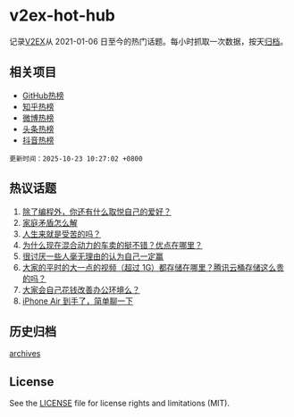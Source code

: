 # v2ex-hot-hub

 记录[V2EX](https://www.v2ex.com/)从 2021-01-06 日至今的热门话题。每小时抓取一次数据，按天[归档](archives)。
 
 ## 相关项目

- [GitHub热榜](https://github.com/lonnyzhang423/github-hot-hub)
- [知乎热榜](https://github.com/lonnyzhang423/zhihu-hot-hub)
- [微博热榜](https://github.com/lonnyzhang423/weibo-hot-hub)
- [头条热榜](https://github.com/lonnyzhang423/toutiao-hot-hub)
- [抖音热榜](https://github.com/lonnyzhang423/douyin-hot-hub)


 `更新时间：2025-10-23 10:27:02 +0800`

## 热议话题

1. [除了编程外，你还有什么取悦自己的爱好？](https://www.v2ex.com/t/1167646)
1. [家庭矛盾怎么解](https://www.v2ex.com/t/1167633)
1. [人生来就是受苦的吗？](https://www.v2ex.com/t/1167741)
1. [为什么现在混合动力的车卖的挺不错？优点在哪里？](https://www.v2ex.com/t/1167696)
1. [很讨厌一些人毫无理由的认为自己一定赢](https://www.v2ex.com/t/1167549)
1. [大家的平时的大一点的视频（超过 1G）都存储在哪里？腾讯云桶存储这么贵的吗？](https://www.v2ex.com/t/1167537)
1. [大家会自己花钱改善办公环境么？](https://www.v2ex.com/t/1167605)
1. [iPhone Air 到手了，简单聊一下](https://www.v2ex.com/t/1167576)

## 历史归档

[archives](archives)

## License

See the [LICENSE](LICENSE) file for license rights and limitations (MIT).

